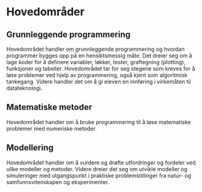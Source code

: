 # Hovedområder

## Grunnleggende programmering

Hovedområdet handler om grunnleggende programmering og hvordan programmer bygges opp på en hensiktsmessig måte. Det dreier seg om å lage koder for å definere variabler, løkker, tester, graftegning (plotting), funksjoner og tabeller. Hovedområdet tar for seg stegene som kreves for å løse problemer ved hjelp av programmering, også kjent som algoritmisk tankegang. Videre handler det om å gi eleven en innføring i virkemåten til datateknologi.

## Matematiske metoder

Hovedområdet handler om å bruke programmering til å løse matematiske problemer med numeriske metoder.

## Modellering

Hovedområdet handler om å vurdere og drøfte utfordringer og fordeler ved ulike modeller og metoder. Videre dreier det seg om utvikle modeller og simuleringer med utgangspunkt i praktiske problemstillinger fra natur- og samfunnsvitenskapen og eksperimenter.
